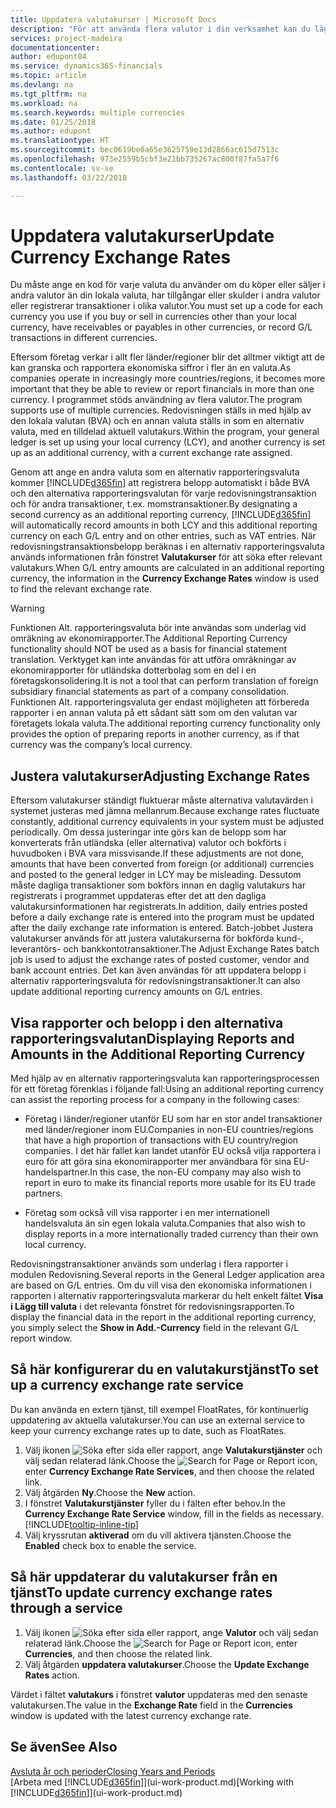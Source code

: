 ```yaml
---
title: Uppdatera valutakurser | Microsoft Docs
description: "För att använda flera valutor i din verksamhet kan du lägga upp en kod för varje valuta och använda en extern valutakurstjänst, som t.ex. FloatRates."
services: project-madeira
documentationcenter: 
author: edupont04
ms.service: dynamics365-financials
ms.topic: article
ms.devlang: na
ms.tgt_pltfrm: na
ms.workload: na
ms.search.keywords: multiple currencies
ms.date: 01/25/2018
ms.author: edupont
ms.translationtype: HT
ms.sourcegitcommit: bec0619be0a65e3625759e13d2866ac615d7513c
ms.openlocfilehash: 973e2559b5cbf3e21bb735267ac800f87fa5a7f6
ms.contentlocale: sv-se
ms.lasthandoff: 03/22/2018

---
```

# <a name="update-currency-exchange-rates"></a><span data-ttu-id="f8422-103">Uppdatera valutakurser</span><span class="sxs-lookup"><span data-stu-id="f8422-103">Update Currency Exchange Rates</span></span>
<span data-ttu-id="f8422-104">Du måste ange en kod för varje valuta du använder om du köper eller säljer i andra valutor än din lokala valuta, har tillgångar eller skulder i andra valutor eller registrerar transaktioner i olika valutor.</span><span class="sxs-lookup"><span data-stu-id="f8422-104">You must set up a code for each currency you use if you buy or sell in currencies other than your local currency, have receivables or payables in other currencies, or record G/L transactions in different currencies.</span></span>  

<span data-ttu-id="f8422-105">Eftersom företag verkar i allt fler länder/regioner blir det alltmer viktigt att de kan granska och rapportera ekonomiska siffror i fler än en valuta.</span><span class="sxs-lookup"><span data-stu-id="f8422-105">As companies operate in increasingly more countries/regions, it becomes more important that they be able to review or report financials in more than one currency.</span></span> <span data-ttu-id="f8422-106">I programmet stöds användning av flera valutor.</span><span class="sxs-lookup"><span data-stu-id="f8422-106">The program supports use of multiple currencies.</span></span> <span data-ttu-id="f8422-107">Redovisningen ställs in med hjälp av den lokala valutan (BVA) och en annan valuta ställs in som en alternativ valuta, med en tilldelad aktuell valutakurs.</span><span class="sxs-lookup"><span data-stu-id="f8422-107">Within the program, your general ledger is set up using your local currency (LCY), and another currency is set up as an additional currency, with a current exchange rate assigned.</span></span>  

 <span data-ttu-id="f8422-108">Genom att ange en andra valuta som en alternativ rapporteringsvaluta kommer [!INCLUDE[d365fin](includes/d365fin_md.md)] att registrera belopp automatiskt i både BVA och den alternativa rapporteringsvalutan för varje redovisningstransaktion och för andra transaktioner, t.ex. momstransaktioner.</span><span class="sxs-lookup"><span data-stu-id="f8422-108">By designating a second currency as an additional reporting currency, [!INCLUDE[d365fin](includes/d365fin_md.md)] will automatically record amounts in both LCY and this additional reporting currency on each G/L entry and on other entries, such as VAT entries.</span></span> <span data-ttu-id="f8422-109">När redovisningstransaktionsbelopp beräknas i en alternativ rapporteringsvaluta används informationen från fönstret **Valutakurser** för att söka efter relevant valutakurs.</span><span class="sxs-lookup"><span data-stu-id="f8422-109">When G/L entry amounts are calculated in an additional reporting currency, the information in the **Currency Exchange Rates** window is used to find the relevant exchange rate.</span></span>  

> [!WARNING]  
>  <span data-ttu-id="f8422-110">Funktionen Alt. rapporteringsvaluta bör inte användas som underlag vid omräkning av ekonomirapporter.</span><span class="sxs-lookup"><span data-stu-id="f8422-110">The Additional Reporting Currency functionality should NOT be used as a basis for financial statement translation.</span></span> <span data-ttu-id="f8422-111">Verktyget kan inte användas för att utföra omräkningar av ekonomirapporter för utländska dotterbolag som en del i en företagskonsolidering.</span><span class="sxs-lookup"><span data-stu-id="f8422-111">It is not a tool that can perform translation of foreign subsidiary financial statements as part of a company consolidation.</span></span> <span data-ttu-id="f8422-112">Funktionen Alt. rapporteringsvaluta ger endast möjligheten att förbereda rapporter i en annan valuta på ett sådant sätt som om den valutan var företagets lokala valuta.</span><span class="sxs-lookup"><span data-stu-id="f8422-112">The additional reporting currency functionality only provides the option of preparing reports in another currency, as if that currency was the company’s local currency.</span></span>

## <a name="adjusting-exchange-rates"></a><span data-ttu-id="f8422-113">Justera valutakurser</span><span class="sxs-lookup"><span data-stu-id="f8422-113">Adjusting Exchange Rates</span></span>  
<span data-ttu-id="f8422-114">Eftersom valutakurser ständigt fluktuerar måste alternativa valutavärden i systemet justeras med jämna mellanrum.</span><span class="sxs-lookup"><span data-stu-id="f8422-114">Because exchange rates fluctuate constantly, additional currency equivalents in your system must be adjusted periodically.</span></span> <span data-ttu-id="f8422-115">Om dessa justeringar inte görs kan de belopp som har konverterats från utländska (eller alternativa) valutor och bokförts i huvudboken i BVA vara missvisande.</span><span class="sxs-lookup"><span data-stu-id="f8422-115">If these adjustments are not done, amounts that have been converted from foreign (or additional) currencies and posted to the general ledger in LCY may be misleading.</span></span> <span data-ttu-id="f8422-116">Dessutom måste dagliga transaktioner som bokförs innan en daglig valutakurs har registrerats i programmet uppdateras efter det att den dagliga valutakursinformationen har registrerats.</span><span class="sxs-lookup"><span data-stu-id="f8422-116">In addition, daily entries posted before a daily exchange rate is entered into the program must be updated after the daily exchange rate information is entered.</span></span> <span data-ttu-id="f8422-117">Batch-jobbet Justera valutakurser används för att justera valutakurserna för bokförda kund-, leverantörs- och bankkontotransaktioner.</span><span class="sxs-lookup"><span data-stu-id="f8422-117">The Adjust Exchange Rates batch job is used to adjust the exchange rates of posted customer, vendor and bank account entries.</span></span> <span data-ttu-id="f8422-118">Det kan även användas för att uppdatera belopp i alternativ rapporteringsvaluta för redovisningstransaktioner.</span><span class="sxs-lookup"><span data-stu-id="f8422-118">It can also update additional reporting currency amounts on G/L entries.</span></span>  

## <a name="displaying-reports-and-amounts-in-the-additional-reporting-currency"></a><span data-ttu-id="f8422-119">Visa rapporter och belopp i den alternativa rapporteringsvalutan</span><span class="sxs-lookup"><span data-stu-id="f8422-119">Displaying Reports and Amounts in the Additional Reporting Currency</span></span>  
<span data-ttu-id="f8422-120">Med hjälp av en alternativ rapporteringsvaluta kan rapporteringsprocessen för ett företag förenklas i följande fall:</span><span class="sxs-lookup"><span data-stu-id="f8422-120">Using an additional reporting currency can assist the reporting process for a company in the following cases:</span></span>  

- <span data-ttu-id="f8422-121">Företag i länder/regioner utanför EU som har en stor andel transaktioner med länder/regioner inom EU.</span><span class="sxs-lookup"><span data-stu-id="f8422-121">Companies in non-EU countries/regions that have a high proportion of transactions with EU country/region companies.</span></span> <span data-ttu-id="f8422-122">I det här fallet kan landet utanför EU också vilja rapportera i euro för att göra sina ekonomirapporter mer användbara för sina EU-handelspartner.</span><span class="sxs-lookup"><span data-stu-id="f8422-122">In this case, the non-EU company may also wish to report in euro to make its financial reports more usable for its EU trade partners.</span></span>  

- <span data-ttu-id="f8422-123">Företag som också vill visa rapporter i en mer internationell handelsvaluta än sin egen lokala valuta.</span><span class="sxs-lookup"><span data-stu-id="f8422-123">Companies that also wish to display reports in a more internationally traded currency than their own local currency.</span></span>  

<span data-ttu-id="f8422-124">Redovisningstransaktioner används som underlag i flera rapporter i modulen Redovisning.</span><span class="sxs-lookup"><span data-stu-id="f8422-124">Several reports in the General Ledger application area are based on G/L entries.</span></span> <span data-ttu-id="f8422-125">Om du vill visa den ekonomiska informationen i rapporten i alternativ rapporteringsvaluta markerar du helt enkelt fältet **Visa i Lägg till valuta** i det relevanta fönstret för redovisningsrapporten.</span><span class="sxs-lookup"><span data-stu-id="f8422-125">To display the financial data in the report in the additional reporting currency, you simply select the **Show in Add.-Currency** field in the relevant G/L report window.</span></span>  

## <a name="to-set-up-a-currency-exchange-rate-service"></a><span data-ttu-id="f8422-126">Så här konfigurerar du en valutakurstjänst</span><span class="sxs-lookup"><span data-stu-id="f8422-126">To set up a currency exchange rate service</span></span>
<span data-ttu-id="f8422-127">Du kan använda en extern tjänst, till exempel FloatRates, för kontinuerlig uppdatering av aktuella valutakurser.</span><span class="sxs-lookup"><span data-stu-id="f8422-127">You can use an external service to keep your currency exchange rates up to date, such as FloatRates.</span></span>

1. <span data-ttu-id="f8422-128">Välj ikonen ![Söka efter sida eller rapport](media/ui-search/search_small.png "Ikonen Söka efter sida eller rapport"), ange **Valutakurstjänster** och välj sedan relaterad länk.</span><span class="sxs-lookup"><span data-stu-id="f8422-128">Choose the ![Search for Page or Report](media/ui-search/search_small.png "Search for Page or Report icon") icon, enter **Currency Exchange Rate Services**, and then choose the related link.</span></span>
2. <span data-ttu-id="f8422-129">Välj åtgärden **Ny**.</span><span class="sxs-lookup"><span data-stu-id="f8422-129">Choose the **New** action.</span></span>
3. <span data-ttu-id="f8422-130">I fönstret **Valutakurstjänster** fyller du i fälten efter behov.</span><span class="sxs-lookup"><span data-stu-id="f8422-130">In the **Currency Exchange Rate Service** window, fill in the fields as necessary.</span></span> [!INCLUDE[tooltip-inline-tip](includes/tooltip-inline-tip_md.md)]
4. <span data-ttu-id="f8422-131">Välj kryssrutan **aktiverad** om du vill aktivera tjänsten.</span><span class="sxs-lookup"><span data-stu-id="f8422-131">Choose the **Enabled** check box to enable the service.</span></span>

## <a name="to-update-currency-exchange-rates-through-a-service"></a><span data-ttu-id="f8422-132">Så här uppdaterar du valutakurser från en tjänst</span><span class="sxs-lookup"><span data-stu-id="f8422-132">To update currency exchange rates through a service</span></span>
1. <span data-ttu-id="f8422-133">Välj ikonen ![Söka efter sida eller rapport](media/ui-search/search_small.png "Ikonen Söka efter sida eller rapport"), ange **Valutor** och välj sedan relaterad länk.</span><span class="sxs-lookup"><span data-stu-id="f8422-133">Choose the ![Search for Page or Report](media/ui-search/search_small.png "Search for Page or Report icon") icon, enter **Currencies**, and then choose the related link.</span></span>
2. <span data-ttu-id="f8422-134">Välj åtgärden **uppdatera valutakurser**.</span><span class="sxs-lookup"><span data-stu-id="f8422-134">Choose the **Update Exchange Rates** action.</span></span>

<span data-ttu-id="f8422-135">Värdet i fältet **valutakurs** i fönstret **valutor** uppdateras med den senaste valutakursen.</span><span class="sxs-lookup"><span data-stu-id="f8422-135">The value in the **Exchange Rate** field in the **Currencies** window is updated with the latest currency exchange rate.</span></span>

## <a name="see-also"></a><span data-ttu-id="f8422-136">Se även</span><span class="sxs-lookup"><span data-stu-id="f8422-136">See Also</span></span>
[<span data-ttu-id="f8422-137">Avsluta år och perioder</span><span class="sxs-lookup"><span data-stu-id="f8422-137">Closing Years and Periods</span></span>](year-close-years-periods.md)  
<span data-ttu-id="f8422-138">[Arbeta med [!INCLUDE[d365fin](includes/d365fin_md.md)]](ui-work-product.md)</span><span class="sxs-lookup"><span data-stu-id="f8422-138">[Working with [!INCLUDE[d365fin](includes/d365fin_md.md)]](ui-work-product.md)</span></span>

